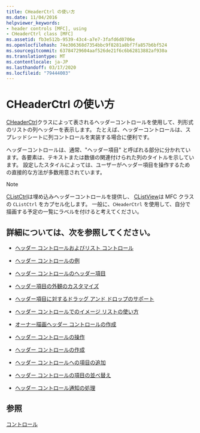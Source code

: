 ```yaml
---
title: CHeaderCtrl の使い方
ms.date: 11/04/2016
helpviewer_keywords:
- header controls [MFC], using
- CHeaderCtrl class [MFC]
ms.assetid: fb3e512b-9539-43c4-a7e7-3fafd6d0706e
ms.openlocfilehash: 74e306368d7354bbc9f8281a8bf7fa857b6bf524
ms.sourcegitcommit: 63784729604aaf526de21f6c6b62813882af930a
ms.translationtype: MT
ms.contentlocale: ja-JP
ms.lasthandoff: 03/17/2020
ms.locfileid: "79444003"
---
```

# <a name="using-cheaderctrl"></a>CHeaderCtrl の使い方

[CHeaderCtrl](../mfc/reference/cheaderctrl-class.md)クラスによって表されるヘッダーコントロールを使用して、列形式のリストの列ヘッダーを表示します。 たとえば、ヘッダーコントロールは、スプレッドシートに列コントロールを実装する場合に便利です。

ヘッダーコントロールは、通常、"ヘッダー項目" と呼ばれる部分に分かれています。各要素は、テキストまたは数値の関連付けられた列のタイトルを示しています。 設定したスタイルによっては、ユーザーがヘッダー項目を操作するための直接的な方法が多数用意されています。

> [!NOTE]
>  [CListCtrl](../mfc/reference/clistctrl-class.md)は埋め込みヘッダーコントロールを提供し、 [CListView](../mfc/reference/clistview-class.md)は MFC クラスの `CListCtrl` をカプセル化します。 一般に、`CHeaderCtrl` を使用して、自分で描画する予定の一覧にラベルを付けると考えてください。

## <a name="what-do-you-want-to-know-more-about"></a>詳細については、次を参照してください。

- [ヘッダー コントロールおよびリスト コントロール](../mfc/header-control-and-list-control.md)

- [ヘッダー コントロールの例](../mfc/header-control-examples.md)

- [ヘッダー コントロールのヘッダー項目](../mfc/header-items-in-a-header-control.md)

- [ヘッダー項目の外観のカスタマイズ](../mfc/customizing-the-header-item-s-appearance.md)

- [ヘッダー項目に対するドラッグ アンド ドロップのサポート](../mfc/providing-drag-and-drop-support-for-header-items.md)

- [ヘッダー コントロールでのイメージ リストの使い方](../mfc/using-image-lists-with-header-controls.md)

- [オーナー描画ヘッダー コントロールの作成](../mfc/making-owner-drawn-header-controls.md)

- [ヘッダー コントロールの操作](../mfc/working-with-a-header-control.md)

- [ヘッダー コントロールの作成](../mfc/creating-the-header-control.md)

- [ヘッダー コントロールへの項目の追加](../mfc/adding-items-to-the-header-control.md)

- [ヘッダー コントロールの項目の並べ替え](../mfc/ordering-items-in-the-header-control.md)

- [ヘッダー コントロール通知の処理](../mfc/processing-header-control-notifications.md)

## <a name="see-also"></a>参照

[コントロール](../mfc/controls-mfc.md)
